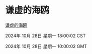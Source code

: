 # 谦虚的海鸥
[谦虚的海鸥](http://219.139.197.74:56308/qxdho/course/base/hotlink/index.php)

2024年 10月 28日 星期一 18:00:02 CST

2024年 10月 28日 星期一 10:00:02 GMT
